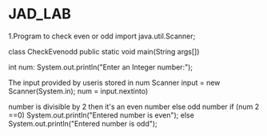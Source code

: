 # JAD_LAB
1.Program to check even or odd
import java.util.Scanner;

class CheckEvenodd
public static void main(String args[])

int num:
System.out.println("Enter an Integer number:");

The input provided by useris stored in num
Scanner input = new Scanner(System.in);
num = input.nextinto)

number is divisible by 2 then it's an even number
else odd number
if (num 2 ==0)
System.out.println("Entered number is even");
else System.out.println("Entered number is odd");

